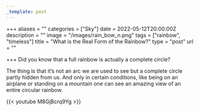 ```yaml
---
_template: post
---
```



+++
aliases = ""
categories = ["Sky"]
date = 2022-05-12T20:00:00Z
description = ""
image = "/images/rain_bow_n.png"
tags = ["rainbow", "timeless"]
title = "What is the Real Form of the Rainbow?"
type = "post"
url = ""

+++
Did you know that a full rainbow is actually a complete circle?

The thing is that it’s not an arc we are used to see but a complete circle partly hidden from us. And only in certain conditions, like being on an airplane or standing on a mountain one can see an amazing view of an entire circular rainbow.

{{< youtube M8GjBcrq9Yg >}}
